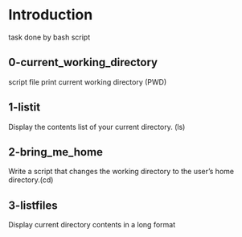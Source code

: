 # Introduction
task done by bash script

## 0-current_working_directory

script file   print current working directory (PWD)

## 1-listit

Display the contents list of your current directory. (ls)

## 2-bring_me_home

Write a script that changes the working directory to the user’s home directory.(cd)

## 3-listfiles 
Display current directory contents in a long format
